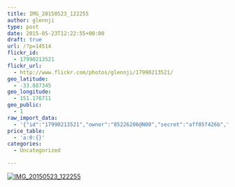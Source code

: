 ```yaml
---
title: IMG_20150523_122255
author: glennji
type: post
date: 2015-05-23T12:22:55+00:00
draft: true
url: /?p=14514
flickr_id:
  - 17990213521
flickr_url:
  - http://www.flickr.com/photos/glennji/17990213521/
geo_latitude:
  - -33.887345
geo_longitude:
  - 151.176711
geo_public:
  - 1
raw_import_data:
  - '{"id":"17990213521","owner":"85226206@N00","secret":"aff05f426b","server":"8881","farm":9,"title":"IMG_20150523_122255","ispublic":0,"isfriend":0,"isfamily":0,"description":{"_content":""},"dateupload":"1432352356","lastupdate":"1432352361","datetaken":"2015-05-23 12:22:55","datetakengranularity":"0","datetakenunknown":"0","ownername":"glennji","tags":"","machine_tags":"","originalsecret":"be99c73e34","originalformat":"jpg","latitude":"-33.887345","longitude":"151.176711","accuracy":"16","context":0,"place_id":"iIbqSY5TUL2WCJaOcg","woeid":"22726599","geo_is_family":0,"geo_is_friend":0,"geo_is_contact":0,"geo_is_public":0,"media":"photo","media_status":"ready","url_o":"https://farm9.staticflickr.com/8881/17990213521_be99c73e34_o.jpg","height_o":"4160","width_o":"3120"}'
price_table:
  - 'a:0:{}'
categories:
  - Uncategorized

---
```

<p class="flickr-image">
  <a href="http://www.flickr.com/photos/glennji/17990213521/" class="flickr-link"><img src="http://i0.wp.com/glennji.com/wp-content/uploads/2015/05/17990213521_be99c73e34_o.jpg?fit=1024%2C1024" width="" height="" alt="IMG_20150523_122255" class="keyring-img" /></a>
</p>
